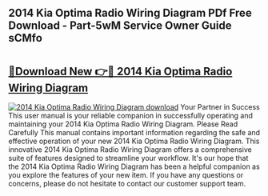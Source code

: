 ## 2014 Kia Optima Radio Wiring Diagram PDf Free Download - Part-5wM Service Owner Guide sCMfo

# <h2><a href="http://dfhaet.blite.top/?on=2014+Kia+Optima+Radio+Wiring+Diagram">🔗Download New 👉🔴 2014 Kia Optima Radio Wiring Diagram</a></h2>

[![2014 Kia Optima Radio Wiring Diagram download](https://i.imgur.com/lujVjoI.png)](http://dfhaet.blite.top/?on=2014+Kia+Optima+Radio+Wiring+Diagram)
Your Partner in Success This user manual is your reliable companion in successfully operating and maintaining your 2014 Kia Optima Radio Wiring Diagram. Please Read Carefully This manual contains important information regarding the safe and effective operation of your new 2014 Kia Optima Radio Wiring Diagram. This innovative 2014 Kia Optima Radio Wiring Diagram offers a comprehensive suite of features designed to streamline your workflow. It's our hope that the 2014 Kia Optima Radio Wiring Diagram has been a helpful companion as you explore the features of your new item. If you have any questions or concerns, please do not hesitate to contact our customer support team.
